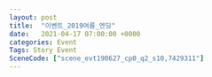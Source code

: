 ```yaml
---
layout: post
title:  "이벤트_2019여름_엔딩"
date:   2021-04-17 07:00:00 +0000
categories: Event
Tags: Story Event
SceneCode: ["scene_evt190627_cp0_q2_s10,7429311"]
---
```

